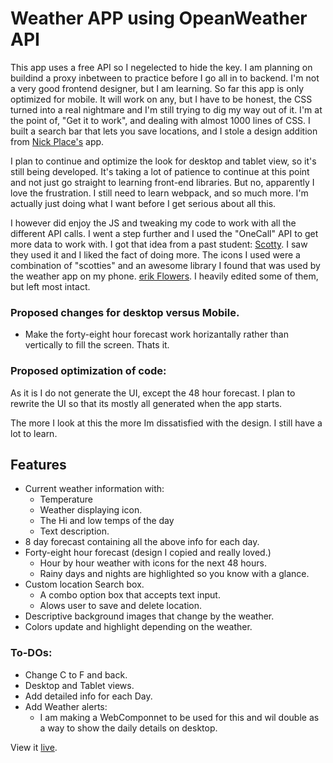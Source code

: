 
# Weather APP using OpeanWeather API

This app uses a free API so I negelected to hide the key. I am planning on buildind a proxy inbetween to practice before I go all in to backend. I'm not a very good frontend designer, but I am learning.
So far this app is only optimized for mobile. It will work on any, but I have to be honest, the CSS turned into  a real nightmare and I'm still trying to dig my way out of it. I'm at the point of, "Get it to work", and dealing with almost 1000 lines of CSS. I built a search bar that lets you save locations, and I stole a design addition from [Nick Place's](https://github.com/enPlace/top-weather-app) app.

I plan to continue and optimize the look for desktop and tablet view, so it's still being developed. It's taking a lot of patience to continue at this point and not just go straight to learning front-end libraries. But no, apparently I love the frustration. 
I still need to learn webpack, and so much more. I'm actually just doing what I want before I get serious about all this. 

I however did enjoy the JS and tweaking my code to work with all the different API calls. I went a step further and I used the "OneCall" API to get more data to work with. I got that idea from a past student: [Scotty](https://github.com/bscottnz/weather-app). I saw they used it and I liked the fact of doing more. The icons I used were a combination of "scotties" and an awesome library I found that was used by the weather app on my phone. [erik Flowers](https://erikflowers.github.io/weather-icons/). I heavily edited some of them, but left most intact.


### Proposed changes for desktop versus Mobile.
 - Make the forty-eight hour forecast work horizantally rather than vertically to fill the screen. Thats it.

### Proposed optimization of code:
As it is I do not generate the UI, except the 48 hour forecast. I plan to rewrite the UI so that its mostly all generated when the app starts.


The more I look at this the more Im dissatisfied with the design. I still have a lot to learn.
## Features
 - Current weather information with:
   - Temperature
   - Weather displaying icon.
   - The Hi and low temps of the day
   - Text description.
 - 8 day forecast containing all the above info for each day.
 - Forty-eight hour forecast (design I copied and really loved.)
   - Hour by hour weather with icons for the next 48 hours.
   - Rainy days and nights are highlighted so you know with a glance.
 - Custom location Search box.
   - A combo option box that accepts text input.
   - Alows user to save and delete location.
 - Descriptive background images that change by the weather.
 - Colors update and highlight depending on the weather.
 
### To-DOs:
 - Change C to F and back.
 - Desktop and Tablet views.
 - Add detailed info for each Day.
 - Add Weather alerts:
    - I am making a WebComponnet to be used for this and wil double as a way to 
      show the daily details on desktop.

  
  View it [live]( https://ddcroft73.github.io/weather-app/).
